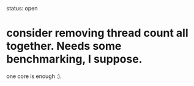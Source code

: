 status: open
# consider removing thread count all together. Needs some benchmarking, I suppose.

one core is enough :).
